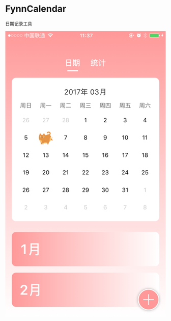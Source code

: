 # FynnCalendar
日期记录工具


![image](https://github.com/FLYang95/FynnCalendar/blob/master/Screenshots/screenshots.PNG)
